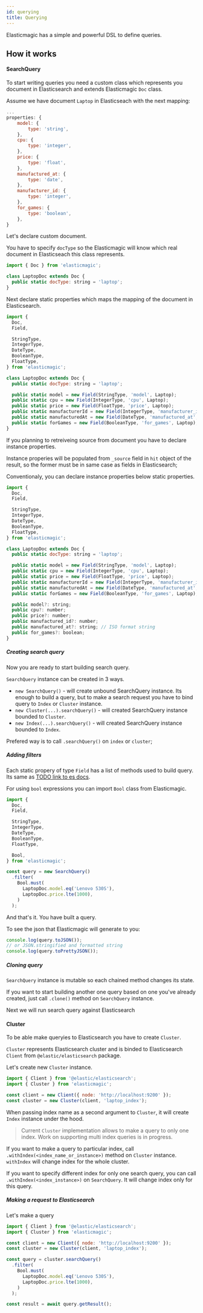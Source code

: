 ```yaml
---
id: querying
title: Querying
---
```


Elasticmagic has a simple and powerful DSL to define queries.

## How it works

#### SearchQuery

To start writing queries you need a custom class which represents you document in Elasticsearch and extends Elasticmagic `Doc` class.

Assume we have document `Laptop` in Elasticseach with the next mapping:

```javascript
...
properties: {
    model: {
        type: 'string',
    },
    cpu: {
        type: 'integer',
    },
    price: {
        type: 'float',
    }, 
    manufactured_at: {
        type: 'date',
    },   
    manufacturer_id: {
        type: 'integer',
    }, 
    for_games: {
        type: 'boolean',
    },
}
```

Let's declare custom document.

You have to specify `docType` so the Elasticmagic will know which real document in Elasticseach this class represents.

```javascript
import { Doc } from 'elasticmagic';

class LaptopDoc extends Doc {
  public static docType: string = 'laptop';
} 
```

Next declare static properties which maps the mapping of the document in Elasticsearch.

```javascript
import { 
  Doc, 
  Field,

  StringType,
  IntegerType,
  DateType,
  BooleanType,
  FloatType,
} from 'elasticmagic';

class LaptopDoc extends Doc {
  public static docType: string = 'laptop';

  public static model = new Field(StringType, 'model', Laptop);
  public static cpu = new Field(IntegerType, 'cpu', Laptop);
  public static price = new Field(FloatType, 'price', Laptop);
  public static manufacturerId = new Field(IntegerType, 'manufacturer_id', Laptop);
  public static manufacturedAt = new Field(DateType, 'manufactured_at', Laptop);
  public static forGames = new Field(BooleanType, 'for_games', Laptop);
} 
```

If you planning to retreiveing source from document you have to declare instance properties.

Instance properies will be populated from `_source` field in `hit` object of the result, so
the former must be in same case as fields in Elasticsearch;

Conventionaly, you can declare instance properties below static properties.

```javascript
import { 
  Doc, 
  Field,

  StringType,
  IntegerType,
  DateType,
  BooleanType,
  FloatType,
} from 'elasticmagic';

class LaptopDoc extends Doc {
  public static docType: string = 'laptop';

  public static model = new Field(StringType, 'model', Laptop);
  public static cpu = new Field(IntegerType, 'cpu', Laptop);
  public static price = new Field(FloatType, 'price', Laptop);
  public static manufacturerId = new Field(IntegerType, 'manufacturer_id', Laptop);
  public static manufacturedAt = new Field(DateType, 'manufactured_at', Laptop);
  public static forGames = new Field(BooleanType, 'for_games', Laptop);

  public model?: string;
  public cpu?: number;
  public price?: number;
  public manufactured_id?: number;
  public manufactured_at?: string; // ISO format string
  public for_games?: boolean;
} 
```

##### Creating search query

Now you are ready to start building search query.

`SearchQuery` instance can be created in 3 ways.

* `new SearchQuery()` - will create unbound SearchQuery instance. Its enough to build a query, but to make a search request you have to bind query to `Index` or `Cluster` instance.
* `new Cluster(...).searchQuery()` - will created SearchQuery instance bounded to `Cluster`.  
* `new Index(...).searchQuery()` - will created SearchQuery instance bounded to `Index`.  

Prefered way is to call `.searchQuery()` on `index` or `cluster`;

##### Adding filters

Each static propery of type `Field` has a list of methods used to build query. Its same as [TODO link to es docs]().

For using `bool` expressions you can import `Bool` class from Elasticmagic.

```javascript
import { 
  Doc, 
  Field,

  StringType,
  IntegerType,
  DateType,
  BooleanType,
  FloatType,

  Bool,
} from 'elasticmagic';

const query = new SearchQuery()
  .filter(
    Bool.must(
      LaptopDoc.model.eq('Lenovo 530S'),
      LaptopDoc.price.lte(1000),
    )
  );
```

And that's it. You have built a query.

To see the json that Elasticmagic will generate to you:

```javascript
console.log(query.toJSON());
// or JSON.stringified and formatted string
console.log(query.toPrettyJSON());
```

##### Cloning query

`SearchQuery` instance is mutable so each chained method changes its state.

If you want to start building another one query based on one you've already created, just call `.clone()` method on `SearchQuery` instance.

Next we will run search query against Elasticsearch

#### Cluster

To be able make queryies to Elasticsearch you have to create `Cluster`.

`Cluster` represents Elasticsearch cluster and is binded to Elasticsearch `Client` from `@elastic/elasticsearch` package.

Let's create new `Cluster` instance.

```javascript
import { Client } from '@elastic/elasticsearch';
import { Cluster } from 'elasticmagic';

const client = new Client({ node: 'http://localhost:9200' });
const cluster = new Cluster(client, 'laptop_index');
```

When passing index name as a second argument to `Cluster`, it will create `Index` instance under the hood.

> Current `Cluster` implementation allows to make a query to only one index. Work on supporting multi index queries is in progress.

If you want to make a query to particular index, call `.withIndex(<index_name_or_instance>)` method on `Cluster` instance. `withIndex` will change index for the whole cluster.

If you want to specify different index for only one search query, you can call `.withIndex(<index_instance>)` on `SearchQuery`. It will change index only for this query.

##### Making a request to Elasticsearch

Let's make a query

```javascript
import { Client } from '@elastic/elasticsearch';
import { Cluster } from 'elasticmagic';

const client = new Client({ node: 'http://localhost:9200' });
const cluster = new Cluster(client, 'laptop_index');

const query = cluster.searchQuery()
  .filter(
    Bool.must(
      LaptopDoc.model.eq('Lenovo 530S'),
      LaptopDoc.price.lte(1000),
    )
  );

const result = await query.getResult();

```
